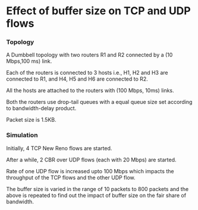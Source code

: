 # Effect of buffer size on TCP and UDP flows


### Topology

A Dumbbell topology with two routers R1 and R2 connected by a (10 Mbps,100 ms) link.

Each of the routers is connected to 3 hosts
i.e., H1, H2 and H3 are connected to R1,
and H4, H5 and H6 are connected to R2.

All the hosts are attached to the routers with (100 Mbps, 10ms) links.

Both the routers use drop-tail queues with a equal queue size set according to bandwidth-delay product.

Packet size is 1.5KB.

### Simulation

Initially, 4 TCP New Reno flows are started.

After a while, 2 CBR over UDP flows (each with 20 Mbps) are started.

Rate of one UDP flow is increased upto 100 Mbps which impacts the throughput of the TCP flows and the other UDP flow.

The buffer size is varied in the range of 10 packets to 800 packets and the above is repeated to find out the impact of buffer size on the fair share of bandwidth.
